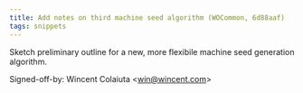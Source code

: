 ```yaml
---
title: Add notes on third machine seed algorithm (WOCommon, 6d88aaf)
tags: snippets
---
```


Sketch preliminary outline for a new, more flexibile machine seed generation algorithm.

Signed-off-by: Wincent Colaiuta &lt;win@wincent.com&gt;
